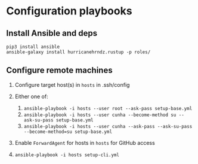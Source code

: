 # Configuration playbooks

## Install Ansible and deps

```{bash}
pip3 install ansible
ansible-galaxy install hurricanehrndz.rustup -p roles/
```

## Configure remote machines

1. Configure target host(s) in `hosts` in .ssh/config

2. Either one of:
    1. `ansible-playbook -i hosts --user root --ask-pass setup-base.yml`
    2. `ansible-playbook -i hosts --user cunha --become-method su --ask-su-pass setup-base.yml`
    3. `ansible-playbook -i hosts --user cunha --ask-pass --ask-su-pass --become-method=su setup-base.yml`

3. Enable `ForwardAgent` for hosts in `hosts` for GitHub access

4. `ansible-playbook -i hosts setup-cli.yml`
